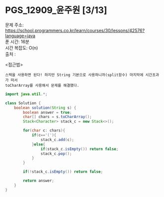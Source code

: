 # PGS_12909_윤주원 [3/13] </br>
문제 주소: https://school.programmers.co.kr/learn/courses/30/lessons/42576?language=java </br>
푼 시간: 16분 </br>
시간 복잡도: O(n) </br>
출처 : 

<접근법>
```
스택을 사용하면 된다! 하지만 String 기본으로 사용하니까(split함수) 마지막에 시간초과가 떠서
toCharArray를 사용해서 문제를 해결했다.
```


```java
import java.util.*;

class Solution {
    boolean solution(String s) {
        boolean answer = true;
        char[] chars = s.toCharArray();
        Stack<Character> stack_c = new Stack<>();

        for(char c: chars){
            if(c=='('){
                stack_c.add(c);
            }else{
                if(stack_c.isEmpty()) return false;
                stack_c.pop();
            }
        }

        if(!stack_c.isEmpty()) return false;

        return answer;
    }
}
```
